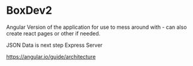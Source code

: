 # BoxDev2

Angular Version of the application for use to mess around with - can also create react pages or other if needed.

JSON Data is next step
Express Server


https://angular.io/guide/architecture
